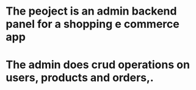 # The peoject is an admin backend panel for a shopping e commerce app
# The admin does crud operations on users, products and orders,.